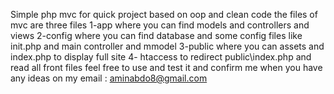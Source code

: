 Simple php mvc for quick project based on oop and clean code the files of mvc are three files 
1-app where you can find models and controllers and views
 2-config where you can find database and some config files like init.php and main controller and mmodel 
3-public where you can assets and index.php to display full site
4- htaccess to redirect public\index.php and read all front files
feel free to use and test it and confirm me when you have any ideas on my email : aminabdo8@gmail.com
